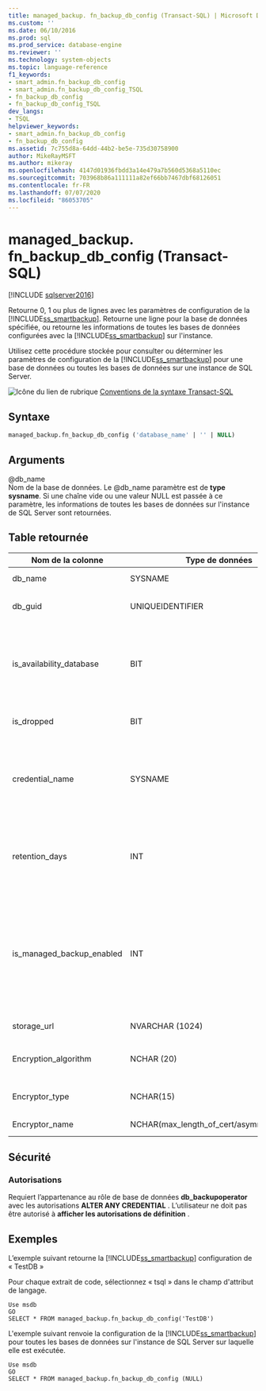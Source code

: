 ```yaml
---
title: managed_backup. fn_backup_db_config (Transact-SQL) | Microsoft Docs
ms.custom: ''
ms.date: 06/10/2016
ms.prod: sql
ms.prod_service: database-engine
ms.reviewer: ''
ms.technology: system-objects
ms.topic: language-reference
f1_keywords:
- smart_admin.fn_backup_db_config
- smart_admin.fn_backup_db_config_TSQL
- fn_backup_db_config
- fn_backup_db_config_TSQL
dev_langs:
- TSQL
helpviewer_keywords:
- smart_admin.fn_backup_db_config
- fn_backup_db_config
ms.assetid: 7c755d8a-64dd-44b2-be5e-735d30758900
author: MikeRayMSFT
ms.author: mikeray
ms.openlocfilehash: 4147d01936fbdd3a14e479a7b560d5368a5110ec
ms.sourcegitcommit: 703968b86a111111a82ef66bb7467dbf68126051
ms.contentlocale: fr-FR
ms.lasthandoff: 07/07/2020
ms.locfileid: "86053705"
---
```

# <a name="managed_backupfn_backup_db_config-transact-sql"></a>managed_backup. fn_backup_db_config (Transact-SQL)
[!INCLUDE [sqlserver2016](../../includes/applies-to-version/sqlserver2016.md)]

  Retourne 0, 1 ou plus de lignes avec les paramètres de configuration de la [!INCLUDE[ss_smartbackup](../../includes/ss-smartbackup-md.md)]. Retourne une ligne pour la base de données spécifiée, ou retourne les informations de toutes les bases de données configurées avec la [!INCLUDE[ss_smartbackup](../../includes/ss-smartbackup-md.md)] sur l'instance.  
  
 Utilisez cette procédure stockée pour consulter ou déterminer les paramètres de configuration de la [!INCLUDE[ss_smartbackup](../../includes/ss-smartbackup-md.md)] pour une base de données ou toutes les bases de données sur une instance de SQL Server.  
  
 ![Icône du lien de rubrique](../../database-engine/configure-windows/media/topic-link.gif "Icône du lien de rubrique") [Conventions de la syntaxe Transact-SQL](../../t-sql/language-elements/transact-sql-syntax-conventions-transact-sql.md)  
  
## <a name="syntax"></a>Syntaxe  
  
```sql  
managed_backup.fn_backup_db_config ('database_name' | '' | NULL)  
```  
  
##  <a name="arguments"></a><a name="Arguments"></a>Arguments  
 @db_name  
 Nom de la base de données. Le @db_name paramètre est de **type sysname**. Si une chaîne vide ou une valeur NULL est passée à ce paramètre, les informations de toutes les bases de données sur l'instance de SQL Server sont retournées.  
  
## <a name="table-returned"></a>Table retournée  
  
|Nom de la colonne|Type de données|Description|  
|-----------------|---------------|-----------------|  
|db_name|SYSNAME|Nom de la base de données.|  
|db_guid|UNIQUEIDENTIFIER|Identificateur qui identifie la base de données de façon unique.|  
|is_availability_database|BIT|Indique si la base de données participe à un groupe de disponibilité. La valeur 1 indique que la base de données est une base de données de disponibilité, et la valeur 0 indique le contraire.|  
|is_dropped|BIT|La valeur 1 indique que c'est une base de données supprimée.|  
|credential_name|SYSNAME|Nom des informations d'identification SQL utilisées pour authentifier le compte de stockage. Une valeur NULL indique qu'aucune information d'identification SQL n'a été définie.|  
|retention_days|INT|Période de rétention actuelle, en jours. Une valeur NULL indique que la [!INCLUDE[ss_smartbackup](../../includes/ss-smartbackup-md.md)] n'a jamais été configurée pour cette base de données.|  
|is_managed_backup_enabled|INT|Indique si la [!INCLUDE[ss_smartbackup](../../includes/ss-smartbackup-md.md)] est actuellement activée pour cette base de données. Une valeur 1 indique que la [!INCLUDE[ss_smartbackup](../../includes/ss-smartbackup-md.md)] est actuellement activée, et une valeur 0 indique que la [!INCLUDE[ss_smartbackup](../../includes/ss-smartbackup-md.md)] est désactivée pour cette base de données.|  
|storage_url|NVARCHAR (1024)|URL du compte de stockage.|  
|Encryption_algorithm|NCHAR (20)|Retourne l'algorithme de chiffrement actuel à utiliser lors du chiffrement de la sauvegarde.|  
|Encryptor_type|NCHAR(15)|Retourne le paramètre de chiffreur : certificat ou clé asymétrique.|  
|Encryptor_name|NCHAR(max_length_of_cert/asymm_key_name)|Nom du certificat ou de la clé asymétrique.|  
  
## <a name="security"></a>Sécurité  
  
### <a name="permissions"></a>Autorisations  
 Requiert l’appartenance au rôle de base de données **db_backupoperator** avec les autorisations **ALTER ANY CREDENTIAL** . L’utilisateur ne doit pas être autorisé à **afficher les autorisations de définition** .  
  
## <a name="examples"></a>Exemples  
 L’exemple suivant retourne la [!INCLUDE[ss_smartbackup](../../includes/ss-smartbackup-md.md)] configuration de « TestDB »  
  
 Pour chaque extrait de code, sélectionnez « tsql » dans le champ d'attribut de langage.  
  
```  
Use msdb  
GO  
SELECT * FROM managed_backup.fn_backup_db_config('TestDB')  
```  
  
 L'exemple suivant renvoie la configuration de la [!INCLUDE[ss_smartbackup](../../includes/ss-smartbackup-md.md)] pour toutes les bases de données sur l'instance de SQL Server sur laquelle elle est exécutée.  
  
```  
Use msdb  
GO  
SELECT * FROM managed_backup.fn_backup_db_config (NULL)  
```  
  
  
